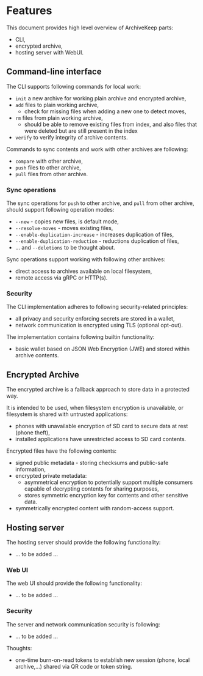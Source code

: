 Features
========

This document provides high level overview of ArchiveKeep parts:

- CLI,
- encrypted archive,
- hosting server with WebUI.

## Command-line interface

The CLI supports following commands for local work:

- `init` a new archive for working plain archive and encrypted archive,
- `add` files to plain working archive,
    - check for missing files when adding a new one to detect moves,
- `rm` files from plain working archive,
    - should be able to remove existing files from index, and also files that were deleted but are still present in the index
- `verify` to verify integrity of archive contents.

Commands to sync contents and work with other archives are following:

- `compare` with other archive,
- `push` files to other archive,
- `pull` files from other archive.

### Sync operations

The sync operations for `push` to other archive, and `pull` from other archive, should support following operation modes:

- `--new` - copies new files, is default mode,
- `--resolve-moves` - moves existing files,
- `--enable-duplication-increase` - increases duplication of files,
- `--enable-duplication-reduction` - reductions duplication of files,
- ... and `--deletions` to be thought about.

Sync operations support working with following other archives:

- direct access to archives available on local filesystem,
- remote access via gRPC or HTTP(s).

### Security

The CLI implementation adheres to following security-related principles:

- all privacy and security enforcing secrets are stored in a wallet,
- network communication is encrypted using TLS (optional opt-out).

The implementation contains following builtin functionality:

- basic wallet based on JSON Web Encryption (JWE) and stored within archive contents.

## Encrypted Archive

The encrypted archive is a fallback approach to store data in a protected way.

It is intended to be used, when filesystem encryption is unavailable, or filesystem is shared with untrusted applications:

- phones with unavailable encryption of SD card to secure data at rest (phone theft),
- installed applications have unrestricted access to SD card contents.

Encrypted files have the following contents:

- signed public metadata - storing checksums and public-safe information,
- encrypted private metadata:
  - asymmetrical encryption to potentially support multiple consumers capable of decrypting contents for sharing purposes,
  - stores symmetric encryption key for contents and other sensitive data.
- symmetrically encrypted content with random-access support.

 ## Hosting server

The hosting server should provide the following functionality:

- ... to be added ...

### Web UI

The web UI should provide the following functionality:

- ... to be added ...

### Security

The server and network communication security is following:

- ... to be added ...

Thoughts:

- one-time burn-on-read tokens to establish new session (phone, local archive,...) shared via QR code or token string.
